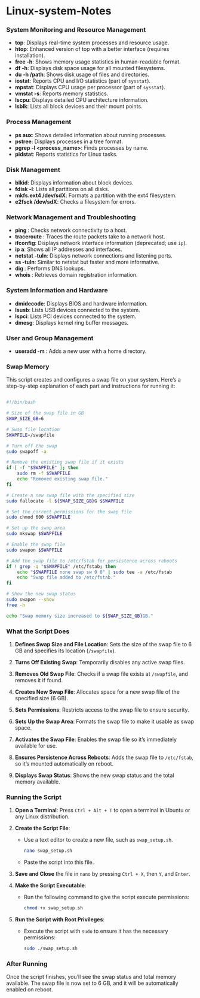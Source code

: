 # Linux-system-Notes


### System Monitoring and Resource Management
- **top**: Displays real-time system processes and resource usage.
- **htop**: Enhanced version of top with a better interface (requires installation).
- **free -h**: Shows memory usage statistics in human-readable format.
- **df -h**: Displays disk space usage for all mounted filesystems.
- **du -h /path**: Shows disk usage of files and directories.
- **iostat**: Reports CPU and I/O statistics (part of `sysstat`).
- **mpstat**: Displays CPU usage per processor (part of `sysstat`).
- **vmstat -s**: Reports memory statistics.
- **lscpu**: Displays detailed CPU architecture information.
- **lsblk**: Lists all block devices and their mount points.

### Process Management
- **ps aux**: Shows detailed information about running processes.
- **pstree**: Displays processes in a tree format.
- **pgrep -l <process_name>**: Finds processes by name.
- **pidstat**: Reports statistics for Linux tasks.

### Disk Management
- **blkid**: Displays information about block devices.
- **fdisk -l**: Lists all partitions on all disks.
- **mkfs.ext4 /dev/sdX**: Formats a partition with the ext4 filesystem.
- **e2fsck /dev/sdX**: Checks a filesystem for errors.

### Network Management and Troubleshooting
- **ping <hostname>**: Checks network connectivity to a host.
- **traceroute <hostname>**: Traces the route packets take to a network host.
- **ifconfig**: Displays network interface information (deprecated; use `ip`).
- **ip a**: Shows all IP addresses and interfaces.
- **netstat -tuln**: Displays network connections and listening ports.
- **ss -tuln**: Similar to netstat but faster and more informative.
- **dig <domain>**: Performs DNS lookups.
- **whois <domain>**: Retrieves domain registration information.

### System Information and Hardware
- **dmidecode**: Displays BIOS and hardware information.
- **lsusb**: Lists USB devices connected to the system.
- **lspci**: Lists PCI devices connected to the system.
- **dmesg**: Displays kernel ring buffer messages.

### User and Group Management
- **useradd -m <username>**: Adds a new user with a home directory.

### Swap Memory

This script creates and configures a swap file on your system. Here’s a step-by-step explanation of each part and instructions for running it:

```sh

#!/bin/bash

# Size of the swap file in GB
SWAP_SIZE_GB=6

# Swap file location
SWAPFILE=/swapfile

# Turn off the swap
sudo swapoff -a

# Remove the existing swap file if it exists
if [ -f "$SWAPFILE" ]; then
    sudo rm -f $SWAPFILE
    echo "Removed existing swap file."
fi

# Create a new swap file with the specified size
sudo fallocate -l ${SWAP_SIZE_GB}G $SWAPFILE

# Set the correct permissions for the swap file
sudo chmod 600 $SWAPFILE

# Set up the swap area
sudo mkswap $SWAPFILE

# Enable the swap file
sudo swapon $SWAPFILE

# Add the swap file to /etc/fstab for persistence across reboots
if ! grep -q "$SWAPFILE" /etc/fstab; then
    echo "$SWAPFILE none swap sw 0 0" | sudo tee -a /etc/fstab
    echo "Swap file added to /etc/fstab."
fi

# Show the new swap status
sudo swapon --show
free -h

echo "Swap memory size increased to ${SWAP_SIZE_GB}GB."

```

### What the Script Does

1. **Defines Swap Size and File Location**: Sets the size of the swap file to 6 GB and specifies its location (`/swapfile`).
   
2. **Turns Off Existing Swap**: Temporarily disables any active swap files.

3. **Removes Old Swap File**: Checks if a swap file exists at `/swapfile`, and removes it if found.

4. **Creates New Swap File**: Allocates space for a new swap file of the specified size (6 GB).

5. **Sets Permissions**: Restricts access to the swap file to ensure security.

6. **Sets Up the Swap Area**: Formats the swap file to make it usable as swap space.

7. **Activates the Swap File**: Enables the swap file so it’s immediately available for use.

8. **Ensures Persistence Across Reboots**: Adds the swap file to `/etc/fstab`, so it’s mounted automatically on reboot.

9. **Displays Swap Status**: Shows the new swap status and the total memory available.

### Running the Script

1. **Open a Terminal**: Press `Ctrl + Alt + T` to open a terminal in Ubuntu or any Linux distribution.

2. **Create the Script File**:
   - Use a text editor to create a new file, such as `swap_setup.sh`.
     ```bash
     nano swap_setup.sh
     ```
   - Paste the script into this file.

3. **Save and Close** the file in `nano` by pressing `Ctrl + X`, then `Y`, and `Enter`.

4. **Make the Script Executable**:
   - Run the following command to give the script execute permissions:
     ```bash
     chmod +x swap_setup.sh
     ```

5. **Run the Script with Root Privileges**:
   - Execute the script with `sudo` to ensure it has the necessary permissions:
     ```bash
     sudo ./swap_setup.sh
     ```

### After Running

Once the script finishes, you’ll see the swap status and total memory available. The swap file is now set to 6 GB, and it will be automatically enabled on reboot.


